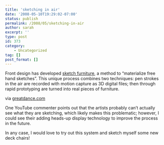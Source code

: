 ```yaml
---
title: 'sketching in air'
date: '2008-05-10T19:29:02-07:00'
status: publish
permalink: /2008/05/sketching-in-air
author: sarah
excerpt: ''
type: post
id: 373
category:
    - Uncategorized
tag: []
post_format: []
---
```

Front design has developed [sketch furniture](http://www.frontdesign.se/sketchfurniture/), a method to “materialize free hand sketches”. This unique process combines two techniques: pen strokes in the air are recorded with motion capture as 3D digital files; then through rapid prototyping are turned into real pieces of furniture.

via [greatdance.com](http://greatdance.com/thekineticinterface/mydocs/movement-is-at-the-heart-of-sc.php)

One YouTube commenter points out that the artists probably can’t actually see what they are sketching, which likely makes this problematic; however, I could see their adding heads-up display technology to improve the process in the future.

In any case, I would love to try out this system and sketch myself some new deck chairs!
